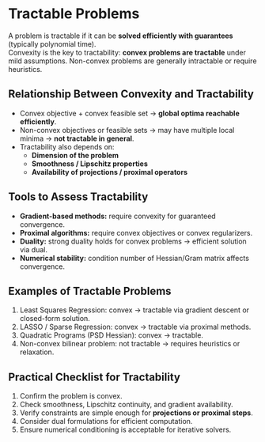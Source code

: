 # Tractable Problems

A problem is tractable if it can be **solved efficiently with guarantees** (typically polynomial time).  
Convexity is the key to tractability: **convex problems are tractable** under mild assumptions. Non-convex problems are generally intractable or require heuristics.


## Relationship Between Convexity and Tractability

- Convex objective + convex feasible set → **global optima reachable efficiently**.  
- Non-convex objectives or feasible sets → may have multiple local minima → **not tractable in general**.  
- Tractability also depends on:
  - **Dimension of the problem**  
  - **Smoothness / Lipschitz properties**  
  - **Availability of projections / proximal operators**  


## Tools to Assess Tractability

- **Gradient-based methods:** require convexity for guaranteed convergence.  
- **Proximal algorithms:** require convex objectives or convex regularizers.  
- **Duality:** strong duality holds for convex problems → efficient solution via dual.  
- **Numerical stability:** condition number of Hessian/Gram matrix affects convergence.  


## Examples of Tractable Problems

1. Least Squares Regression: convex → tractable via gradient descent or closed-form solution.  
2. LASSO / Sparse Regression: convex → tractable via proximal methods.  
3. Quadratic Programs (PSD Hessian): convex → tractable.  
4. Non-convex bilinear problem: not tractable → requires heuristics or relaxation.


## Practical Checklist for Tractability

1. Confirm the problem is convex.  
2. Check smoothness, Lipschitz continuity, and gradient availability.  
3. Verify constraints are simple enough for **projections or proximal steps**.  
4. Consider dual formulations for efficient computation.  
5. Ensure numerical conditioning is acceptable for iterative solvers.

